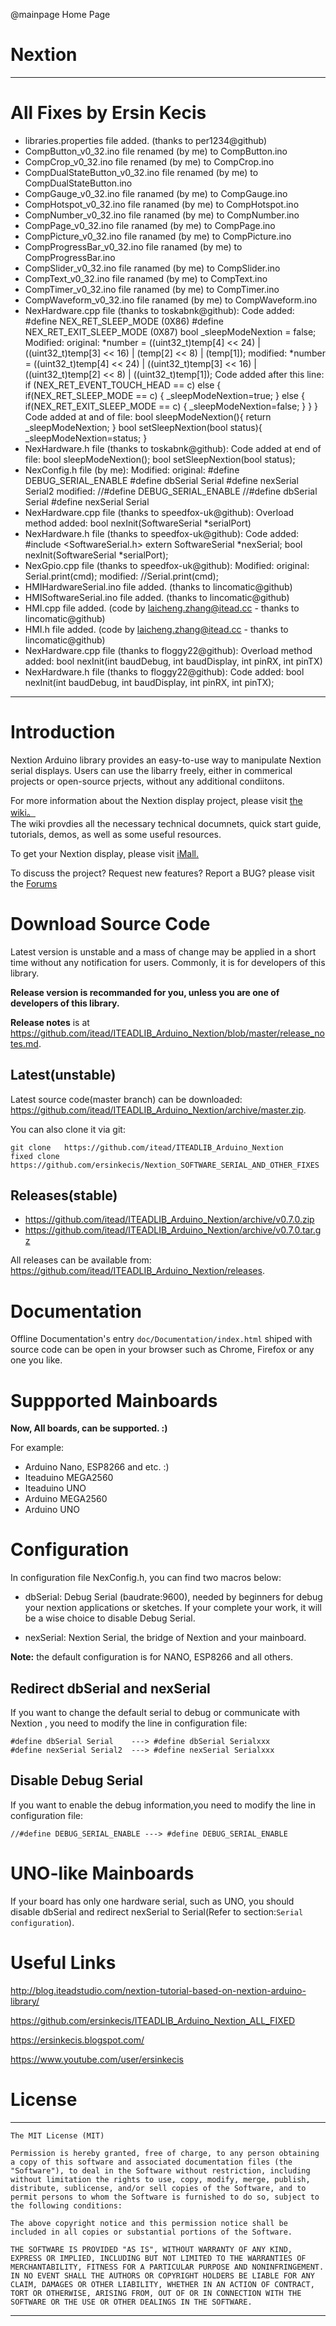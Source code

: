 @mainpage Home Page

# Nextion

--------------------------------------------------------------------------------

# All Fixes by Ersin Kecis
* libraries.properties file added. (thanks to per1234@github)
* CompButton_v0_32.ino          file renamed (by me) to CompButton.ino
* CompCrop_v0_32.ino            file renamed (by me) to CompCrop.ino
* CompDualStateButton_v0_32.ino file renamed (by me) to CompDualStateButton.ino
* CompGauge_v0_32.ino           file ranamed (by me) to CompGauge.ino
* CompHotspot_v0_32.ino         file ranamed (by me) to CompHotspot.ino
* CompNumber_v0_32.ino          file ranamed (by me) to CompNumber.ino
* CompPage_v0_32.ino            file ranamed (by me) to CompPage.ino
* CompPicture_v0_32.ino         file ranamed (by me) to CompPicture.ino
* CompProgressBar_v0_32.ino     file ranamed (by me) to CompProgressBar.ino
* CompSlider_v0_32.ino          file ranamed (by me) to CompSlider.ino
* CompText_v0_32.ino            file ranamed (by me) to CompText.ino
* CompTimer_v0_32.ino           file ranamed (by me) to CompTimer.ino
* CompWaveform_v0_32.ino        file ranamed (by me) to CompWaveform.ino
* NexHardware.cpp file (thanks to toskabnk@github):
  Code added:
      #define NEX_RET_SLEEP_MODE                  (0X86)
      #define NEX_RET_EXIT_SLEEP_MODE             (0X87)
      bool _sleepModeNextion = false;
  Modified:
      original:  *number = ((uint32_t)temp[4] << 24) | ((uint32_t)temp[3] << 16) | (temp[2] << 8) | (temp[1]);
      modified:  *number = ((uint32_t)temp[4] << 24) | ((uint32_t)temp[3] << 16) | ((uint32_t)temp[2] << 8) | ((uint32_t)temp[1]);
  Code added after this line: if (NEX_RET_EVENT_TOUCH_HEAD == c)
      else 
      {
          if(NEX_RET_SLEEP_MODE == c)
          {
              _sleepModeNextion=true;
          } 
          else
          {
              if(NEX_RET_EXIT_SLEEP_MODE == c)
              {
                  _sleepModeNextion=false;
              }
          }
      }
  Code added at and of file:
      bool sleepModeNextion(){
          return _sleepModeNextion;
      }
      bool setSleepNextion(bool status){
          _sleepModeNextion=status;
      }
* NexHardware.h file (thanks to toskabnk@github):
  Code added at end of file:
      bool sleepModeNextion();
      bool setSleepNextion(bool status);
* NexConfig.h file (by me):
  Modified:
      original: #define DEBUG_SERIAL_ENABLE
                #define dbSerial Serial
                #define nexSerial Serial2
      modified: //#define DEBUG_SERIAL_ENABLE
                //#define dbSerial Serial
                #define nexSerial Serial
* NexHardware.cpp file (thanks to speedfox-uk@github):
  Overload method added: bool nexInit(SoftwareSerial *serialPort)
* NexHardware.h file (thanks to speedfox-uk@github):
  Code added:
      #include <SoftwareSerial.h>
      extern SoftwareSerial *nexSerial;
      bool nexInit(SoftwareSerial *serialPort);
* NexGpio.cpp file (thanks to speedfox-uk@github):
  Modified:
      original: Serial.print(cmd);
      modified: //Serial.print(cmd);
* HMIHardwareSerial.ino file added. (thanks to lincomatic@github)
* HMISoftwareSerial.ino file added. (thanks to lincomatic@github)
* HMI.cpp file added. (code by laicheng.zhang@itead.cc - thanks to lincomatic@github)
* HMI.h file added. (code by laicheng.zhang@itead.cc - thanks to lincomatic@github)
* NexHardware.cpp file (thanks to floggy22@github):
  Overload method added: bool nexInit(int baudDebug, int baudDisplay, int pinRX, int pinTX)
* NexHardware.h file (thanks to floggy22@github):
  Code added:
      bool nexInit(int baudDebug, int baudDisplay, int pinRX, int pinTX);
--------------------------------------------------------------------------------

# Introduction

Nextion Arduino library provides an easy-to-use way to manipulate Nextion serial
displays. Users can use the libarry freely, either in commerical projects or 
open-source prjects,  without any additional condiitons. 

For more information about the Nextion display project, please visit 
[the wiki。](http://wiki.iteadstudio.com/Nextion_HMI_Solution)  
The wiki provdies all the necessary technical documnets, quick start guide, 
tutorials, demos, as well as some useful resources.

To get your Nextion display, please visit 
[iMall.](http://imall.itead.cc/display/nextion.html)

To discuss the project?  Request new features?  Report a BUG? please visit the 
[Forums](http://support.iteadstudio.com/discussions/1000058038)

# Download Source Code 

Latest version is unstable and a mass of change may be applied in a short time 
without any notification for users. Commonly, it is for developers of this 
library. 

**Release version is recommanded for you, unless you are one of developers of this 
library.**

**Release notes** is at
<https://github.com/itead/ITEADLIB_Arduino_Nextion/blob/master/release_notes.md>.

## Latest(unstable)

Latest source code(master branch) can be downloaded:
  <https://github.com/itead/ITEADLIB_Arduino_Nextion/archive/master.zip>. 

You can also clone it via git:

    git clone   https://github.com/itead/ITEADLIB_Arduino_Nextion
    fixed clone https://github.com/ersinkecis/Nextion_SOFTWARE_SERIAL_AND_OTHER_FIXES

## Releases(stable)

  - https://github.com/itead/ITEADLIB_Arduino_Nextion/archive/v0.7.0.zip
  - https://github.com/itead/ITEADLIB_Arduino_Nextion/archive/v0.7.0.tar.gz

All releases can be available from:
<https://github.com/itead/ITEADLIB_Arduino_Nextion/releases>.

# Documentation

Offline Documentation's entry `doc/Documentation/index.html` shiped with source code
can be open in your browser such as Chrome, Firefox or any one you like. 

# Suppported Mainboards

**Now, All boards, can be supported. :)**

For example:

  - Arduino Nano, ESP8266 and etc. :)
  - Iteaduino MEGA2560
  - Iteaduino UNO
  - Arduino MEGA2560
  - Arduino UNO

# Configuration

In configuration file NexConfig.h, you can find two macros below:

  - dbSerial: Debug Serial (baudrate:9600), needed by beginners for debug your 
    nextion applications or sketches. If your complete your work, it will be a 
    wise choice to disable Debug Serial.

  - nexSerial: Nextion Serial, the bridge of Nextion and your mainboard.

**Note:** the default configuration is for NANO, ESP8266 and all others.

## Redirect dbSerial and nexSerial

If you want to change the default serial to debug or communicate with Nextion ,
you need to modify the line in configuration file:

    #define dbSerial Serial    ---> #define dbSerial Serialxxx
    #define nexSerial Serial2  ---> #define nexSerial Serialxxx

## Disable Debug Serial

If you want to enable the debug information,you need to modify the line in 
configuration file:

    //#define DEBUG_SERIAL_ENABLE ---> #define DEBUG_SERIAL_ENABLE

# UNO-like Mainboards

If your board has only one hardware serial, such as UNO, you should disable 
dbSerial and redirect nexSerial to Serial(Refer to section:`Serial configuration`). 

# Useful Links

<http://blog.iteadstudio.com/nextion-tutorial-based-on-nextion-arduino-library/>

<https://github.com/ersinkecis/ITEADLIB_Arduino_Nextion_ALL_FIXED>

<https://ersinkecis.blogspot.com/>

<https://www.youtube.com/user/ersinkecis>

# License

-------------------------------------------------------------------------------


    The MIT License (MIT) 

    Permission is hereby granted, free of charge, to any person obtaining a copy of this software and associated documentation files (the "Software"), to deal in the Software without restriction, including without limitation the rights to use, copy, modify, merge, publish, distribute, sublicense, and/or sell copies of the Software, and to permit persons to whom the Software is furnished to do so, subject to the following conditions: 
    
    The above copyright notice and this permission notice shall be included in all copies or substantial portions of the Software.
    
    THE SOFTWARE IS PROVIDED "AS IS", WITHOUT WARRANTY OF ANY KIND, EXPRESS OR IMPLIED, INCLUDING BUT NOT LIMITED TO THE WARRANTIES OF MERCHANTABILITY, FITNESS FOR A PARTICULAR PURPOSE AND NONINFRINGEMENT. IN NO EVENT SHALL THE AUTHORS OR COPYRIGHT HOLDERS BE LIABLE FOR ANY CLAIM, DAMAGES OR OTHER LIABILITY, WHETHER IN AN ACTION OF CONTRACT, TORT OR OTHERWISE, ARISING FROM, OUT OF OR IN CONNECTION WITH THE SOFTWARE OR THE USE OR OTHER DEALINGS IN THE SOFTWARE.


-------------------------------------------------------------------------------

